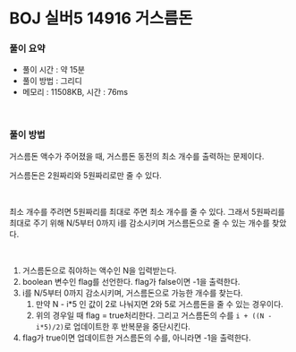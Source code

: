 # BOJ 실버5 14916 거스름돈

### 풀이 요약

- 풀이 시간 : 약 15분
- 풀이 방법 : 그리디
- 메모리 : 11508KB, 시간 : 76ms

<br>

### 풀이 방법

거스름돈 액수가 주어졌을 때, 거스름돈 동전의 최소 개수를 출력하는 문제이다.

거스름돈은 2원짜리와 5원짜리로만 줄 수 있다. 

<br>

최소 개수를 주려면 5원짜리를 최대로 주면 최소 개수를 줄 수 있다. 그래서 5원짜리를 최대로 주기 위해 N/5부터 0까지 i를 감소시키며 거스름돈으로 줄 수 있는 개수를 찾았다. 

<br>

1. 거스름돈으로 줘야하는 액수인 N을 입력받는다. 
2. boolean 변수인 flag를 선언한다. flag가 false이면 -1을 출력한다.
3. i를 N/5부터 0까지 감소시키며, 거스름돈으로 가능한 개수를 찾는다.
    1. 만약 N - i*5 인 값이 2로 나눠지면 2와 5로 거스름돈을 줄 수 있는 경우이다.
    2. 위의 경우일 때 flag = true처리한다. 그리고 거스름돈의 수를 `i + ((N - i*5)/2)`로 업데이트한 후 반복문을 중단시킨다. 
4. flag가 true이면 업데이트한 거스름돈의 수를, 아니라면 -1을 출력한다.
